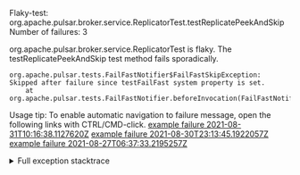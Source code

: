         
Flaky-test: org.apache.pulsar.broker.service.ReplicatorTest.testReplicatePeekAndSkip
Number of failures: 3

org.apache.pulsar.broker.service.ReplicatorTest is flaky. The testReplicatePeekAndSkip test method fails sporadically.

```
org.apache.pulsar.tests.FailFastNotifier$FailFastSkipException: Skipped after failure since testFailFast system property is set.
	at org.apache.pulsar.tests.FailFastNotifier.beforeInvocation(FailFastNotifier.java:88)

```

Usage tip: To enable automatic navigation to failure message, open the following links with CTRL/CMD-click.
[example failure 2021-08-31T10:16:38.1127620Z](https://github.com/apache/pulsar/runs/3471501156?check_suite_focus=true#step:10:1091)
[example failure 2021-08-30T23:13:45.1922057Z](https://github.com/apache/pulsar/runs/3467152431?check_suite_focus=true#step:9:335)
[example failure 2021-08-27T06:37:33.2195257Z](https://github.com/apache/pulsar/runs/3440411059?check_suite_focus=true#step:9:2243)


<details>
<summary>Full exception stacktrace</summary>
<code><pre>
org.apache.pulsar.tests.FailFastNotifier$FailFastSkipException: Skipped after failure since testFailFast system property is set.
	at org.apache.pulsar.tests.FailFastNotifier.beforeInvocation(FailFastNotifier.java:88)

</pre></code>
</details>


